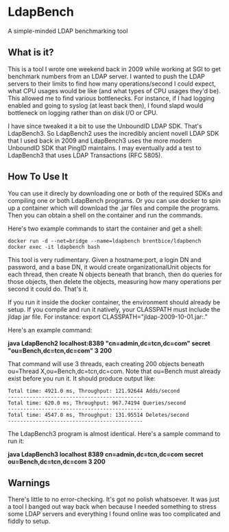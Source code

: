 # LdapBench

A simple-minded LDAP benchmarking tool

## What is it?

This is a tool I wrote one weekend back in 2009 while working at SGI to get
benchmark numbers from an LDAP server. I wanted to push the LDAP servers to
their limits to find how many operations/second I could expect, what CPU
usages would be like (and what types of CPU usages they'd be). This allowed me
to find various bottlenecks. For instance, if I had logging enabled and going
to syslog (at least back then), I found slapd would bottleneck on logging
rather than on disk I/O or CPU. 

I have since tweaked it a bit to use the UnboundID LDAP SDK. That's
LdapBench3. So LdapBench2 uses the incredibly ancient novell LDAP SDK
that I used back in 2009 and LdapBench3 uses the more modern
UnboundID SDK that PingID maintains. I may eventually add a test
to LdapBench3 that uses LDAP Transactions (RFC 5805).

## How To Use It

You can use it direcly by downloading one or both of the required SDKs
and compiling one or both LdapBench programs. Or you can use docker to
spin up a container which will download the .jar files and compile
the programs. Then you can obtain a shell on the container and run the
commands.

Here's two example commands to start the container and get a shell:
```
docker run -d --net=bridge --name=ldapbench brentbice/ldapbench
docker exec -it ldapbench bash
```

This tool is very rudimentary. Given a hostname:port, a login DN and password,
and a base DN, it would create organizationalUnit objects for each thread, then
create N objects beneath that branch, then do queries for those objects, then
delete the objects, measuring how many operations per second it could do.
That's it.

If you run it inside the docker container, the environment should
already be setup. If you compile and run it natively,
your CLASSPATH must include the jldap jar file. For instance:
export CLASSPATH="jldap-2009-10-01.jar:."

Here's an example command:

**java LdapBench2 localhost:8389 "cn=admin,dc=tcn,dc=com" secret "ou=Bench,dc=tcn,dc=com" 3 200**

That command will use 3 threads, each creating 200 objects beneath ou=Thread X,ou=Bench,dc=tcn,dc=com.
Note that ou=Bench must already exist before you run it.
It should produce output like:
```
Total time: 4921.0 ms, Throughput: 121.92644 Adds/second
--------------------------------------------
Total time: 620.0 ms, Throughput: 967.74194 Queries/second
--------------------------------------------
Total time: 4547.0 ms, Throughput: 131.95514 Deletes/second
--------------------------------------------
```

The LdapBench3 program is almost identical. Here's a sample command to run it:

**java LdapBench3 localhost 8389 cn=admin,dc=tcn,dc=com secret ou=Bench,dc=tcn,dc=com 3 200**

## Warnings

There's little to no error-checking. It's got no polish whatsoever. It was just a tool I
banged out way back when because I needed something to stress some LDAP servers and
everything I found online was too complicated and fiddly to setup.

